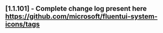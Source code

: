 ## [1.1.101] - Complete change log present here https://github.com/microsoft/fluentui-system-icons/tags